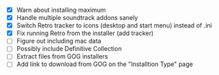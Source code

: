 - [X] Warn about installing maximum
- [X] Handle multiple soundtrack addons sanely
- [X] Switch Retro tracker to icons (desktop and start menu) instead of .ini
- [X] Fix running Retro from the installer (add tracker)
- [ ] Figure out including mac data
- [ ] Possibly include Definitive Collection
- [ ] Extract files from GOG installers
- [ ] Add link to download from GOG on the "Installtion Type" page
